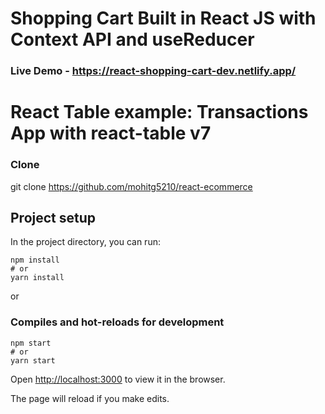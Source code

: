 # Shopping Cart Built in React JS with Context API and useReducer

### Live Demo - https://react-shopping-cart-dev.netlify.app/

# React Table example: Transactions App with react-table v7

### Clone
git clone https://github.com/mohitg5210/react-ecommerce


## Project setup

In the project directory, you can run:

```
npm install
# or
yarn install
```

or

### Compiles and hot-reloads for development

```
npm start
# or
yarn start
```

Open [http://localhost:3000](http://localhost:3000) to view it in the browser.

The page will reload if you make edits.

